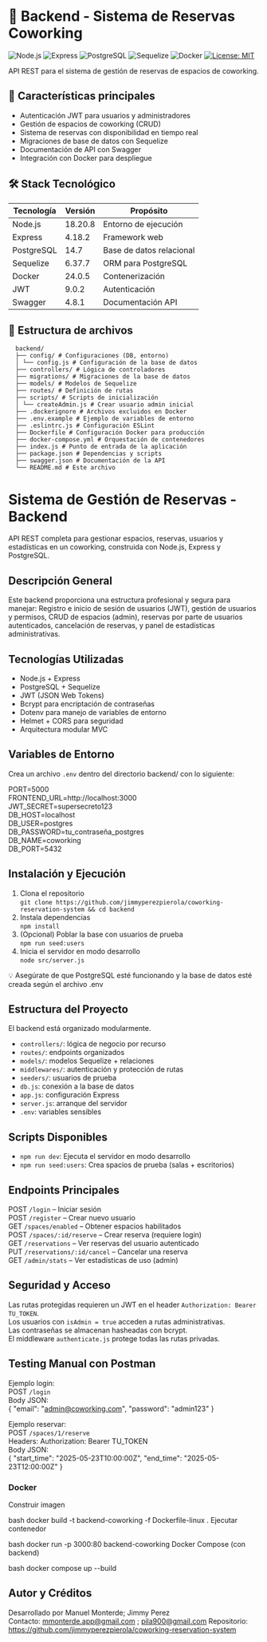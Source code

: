 # 🔧 Backend - Sistema de Reservas Coworking

![Node.js](https://img.shields.io/badge/Node.js-18.20.8-green)
![Express](https://img.shields.io/badge/Express-4.18.2-lightgrey)
![PostgreSQL](https://img.shields.io/badge/PostgreSQL-14.7-blue)
![Sequelize](https://img.shields.io/badge/Sequelize-6.37.7-orange)
![Docker](https://img.shields.io/badge/Docker-24.0.5-2496ED)
[![License: MIT](https://img.shields.io/badge/License-MIT-yellow.svg)](https://opensource.org/licenses/MIT)

API REST para el sistema de gestión de reservas de espacios de coworking.

## 🌟 Características principales
- Autenticación JWT para usuarios y administradores
- Gestión de espacios de coworking (CRUD)
- Sistema de reservas con disponibilidad en tiempo real
- Migraciones de base de datos con Sequelize
- Documentación de API con Swagger
- Integración con Docker para despliegue

## 🛠️ Stack Tecnológico
| Tecnología | Versión | Propósito |
|------------|---------|-----------|
| Node.js    | 18.20.8 | Entorno de ejecución |
| Express    | 4.18.2  | Framework web |
| PostgreSQL | 14.7    | Base de datos relacional |
| Sequelize  | 6.37.7  | ORM para PostgreSQL |
| Docker     | 24.0.5  | Contenerización |
| JWT        | 9.0.2   | Autenticación |
| Swagger    | 4.8.1   | Documentación API |

## 📂 Estructura de archivos

      backend/
      ├── config/ # Configuraciones (DB, entorno)
      │ └── config.js # Configuración de la base de datos
      ├── controllers/ # Lógica de controladores
      ├── migrations/ # Migraciones de la base de datos
      ├── models/ # Modelos de Sequelize
      ├── routes/ # Definición de rutas
      ├── scripts/ # Scripts de inicialización
      │ └── createAdmin.js # Crear usuario admin inicial
      ├── .dockerignore # Archivos excluidos en Docker
      ├── .env.example # Ejemplo de variables de entorno
      ├── .eslintrc.js # Configuración ESLint
      ├── Dockerfile # Configuración Docker para producción
      ├── docker-compose.yml # Orquestación de contenedores
      ├── index.js # Punto de entrada de la aplicación
      ├── package.json # Dependencias y scripts
      ├── swagger.json # Documentación de la API
      └── README.md # Este archivo

#  Sistema de Gestión de Reservas - Backend

API REST completa para gestionar espacios, reservas, usuarios y estadísticas en un coworking, construida con Node.js, Express y PostgreSQL.

##  Descripción General
Este backend proporciona una estructura profesional y segura para manejar: Registro e inicio de sesión de usuarios (JWT), gestión de usuarios y permisos, CRUD de espacios (admin), reservas por parte de usuarios autenticados, cancelación de reservas, y panel de estadísticas administrativas.

##  Tecnologías Utilizadas
- Node.js + Express  
- PostgreSQL + Sequelize  
- JWT (JSON Web Tokens)  
- Bcrypt para encriptación de contraseñas  
- Dotenv para manejo de variables de entorno  
- Helmet + CORS para seguridad  
- Arquitectura modular MVC  

##  Variables de Entorno
Crea un archivo `.env` dentro del directorio backend/ con lo siguiente:

PORT=5000  
FRONTEND_URL=http://localhost:3000  
JWT_SECRET=supersecreto123  
DB_HOST=localhost  
DB_USER=postgres  
DB_PASSWORD=tu_contraseña_postgres  
DB_NAME=coworking  
DB_PORT=5432  

##  Instalación y Ejecución
1. Clona el repositorio  
   `git clone https://github.com/jimmyperezpierola/coworking-reservation-system && cd backend`  
2. Instala dependencias  
   `npm install`  
3. (Opcional) Poblar la base con usuarios de prueba  
   `npm run seed:users`  
4. Inicia el servidor en modo desarrollo  
   `node src/server.js`  

💡 Asegúrate de que PostgreSQL esté funcionando y la base de datos esté creada según el archivo .env

##  Estructura del Proyecto
El backend está organizado modularmente.  
- `controllers/`: lógica de negocio por recurso  
- `routes/`: endpoints organizados  
- `models/`: modelos Sequelize + relaciones  
- `middlewares/`: autenticación y protección de rutas  
- `seeders/`: usuarios de prueba  
- `db.js`: conexión a la base de datos  
- `app.js`: configuración Express  
- `server.js`: arranque del servidor  
- `.env`: variables sensibles  

## Scripts Disponibles
- `npm run dev`: Ejecuta el servidor en modo desarrollo  
- `npm run seed:users`: Crea spacios de prueba (salas + escritorios)

## Endpoints Principales
POST `/login` – Iniciar sesión  
POST `/register` – Crear nuevo usuario  
GET `/spaces/enabled` – Obtener espacios habilitados  
POST `/spaces/:id/reserve` – Crear reserva (requiere login)  
GET `/reservations` – Ver reservas del usuario autenticado  
PUT `/reservations/:id/cancel` – Cancelar una reserva  
GET `/admin/stats` – Ver estadísticas de uso (admin)

## Seguridad y Acceso
Las rutas protegidas requieren un JWT en el header `Authorization: Bearer TU_TOKEN`.  
Los usuarios con `isAdmin = true` acceden a rutas administrativas.  
Las contraseñas se almacenan hasheadas con bcrypt.  
El middleware `authenticate.js` protege todas las rutas privadas.


##  Testing Manual con Postman
Ejemplo login:  
POST `/login`  
Body JSON:  
{ "email": "admin@coworking.com", "password": "admin123" }  

Ejemplo reservar:  
POST `/spaces/1/reserve`  
Headers: Authorization: Bearer TU_TOKEN  
Body JSON:  
{ "start_time": "2025-05-23T10:00:00Z", "end_time": "2025-05-23T12:00:00Z" }

### Docker
Construir imagen

bash
docker build -t backend-coworking -f Dockerfile-linux .
Ejecutar contenedor

bash
docker run -p 3000:80 backend-coworking
Docker Compose (con backend)

bash
docker compose up --build

## Autor y Créditos
Desarrollado por Manuel Monterde; Jimmy Perez  
Contacto: mmonterde.app@gmail.com  ; pila900@gmail.com
Repositorio: https://github.com/jimmyperezpierola/coworking-reservation-system
